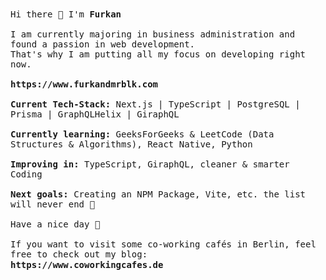 <p align="left">
  <br><br>
  <samp>  
    <br>Hi there 👋 I'm <b> Furkan </b>
    <br />
    <br>I am currently majoring in business administration and found a passion in web development. 
    <br>That's why I am putting all my focus on developing right now. 
    <br />
    <br><b>https://www.furkandmrblk.com</b>
    <br />
    <br><b>Current Tech-Stack:</b> Next.js | TypeScript | PostgreSQL | Prisma | GraphQLHelix | GiraphQL     <br />
    <br><b>Currently learning:</b> GeeksForGeeks & LeetCode (Data Structures & Algorithms), React Native, Python     <br />
    <br><b>Improving in:</b> TypeScript, GiraphQL, cleaner & smarter Coding     <br />
    <br><b>Next goals:</b> Creating an NPM Package, Vite, etc. the list will never end 🙏
        <br />
    <br>Have a nice day 💫
    <br />
    <br>If you want to visit some co-working cafés in Berlin, feel free to check out my blog:
    <br><b>https://www.coworkingcafes.de<b>
</samp>
 <br><br><br>
</p>
